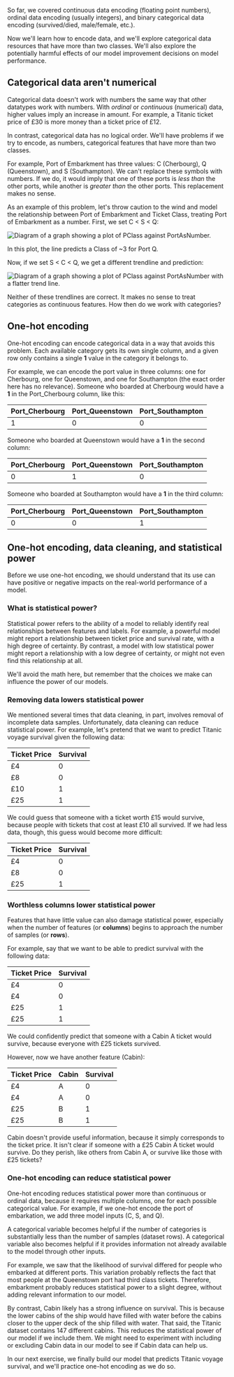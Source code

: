So far, we covered continuous data encoding (floating point numbers), ordinal data encoding (usually integers), and binary categorical data encoding (survived/died, male/female, etc.).

Now we'll learn how to encode data, and we'll explore categorical data resources that have more than two classes. We'll also explore the potentially harmful effects of our model improvement decisions on model performance.

## Categorical data aren't numerical

Categorical data doesn't work with numbers the same way that other datatypes work with numbers. With _ordinal_ or _continuous_ (numerical) data, higher values imply an increase in amount. For example, a Titanic ticket price of £30 is more money than a ticket price of £12.

In contrast, categorical data has no logical order. We'll have problems if we try to encode, as numbers, categorical features that have more than two classes.

For example, Port of Embarkment has three values: C (Cherbourg), Q (Queenstown), and S (Southampton). We can't replace these symbols with numbers. If we do, it would imply that one of these ports is _less than_ the other ports, while another is _greater than_ the other ports. This replacement makes no sense.

As an example of this problem, let's throw caution to the wind and model the relationship between Port of Embarkment and Ticket Class, treating Port of Embarkment as a number. First, we set C < S < Q:

![Diagram of a graph showing a plot of PClass against PortAsNumber.](../media/3-6-a.png)

In this plot, the line predicts a Class of ~3 for Port Q.

Now, if we set S < C < Q, we get a different trendline and prediction:

![Diagram of a graph showing a plot of PClass against PortAsNumber with a flatter trend line.](../media/3-6-b.png)

Neither of these trendlines are correct. It makes no sense to treat categories as continuous features. How then do we work with categories?

## One-hot encoding

One-hot encoding can encode categorical data in a way that avoids this problem. Each available category gets its own single column, and a given row only contains a single **1** value in the category it belongs to.

For example, we can encode the port value in three columns: one for Cherbourg, one for Queenstown, and one for Southampton (the exact order here has no relevance). Someone who boarded at Cherbourg would have a **1** in the Port_Cherbourg column, like this:

|Port_Cherbourg|Port_Queenstown|Port_Southampton|
|---|---|---|
|1|0|0|

Someone who boarded at Queenstown would have a **1** in the second column:

|Port_Cherbourg|Port_Queenstown|Port_Southampton|
|---|---|---|
|0|1|0|

Someone who boarded at Southampton would have a **1** in the third column:

|Port_Cherbourg|Port_Queenstown|Port_Southampton|
|---|---|---|
|0|0|1|

## One-hot encoding, data cleaning, and statistical power

Before we use one-hot encoding, we should understand that its use can have positive or negative impacts on the real-world performance of a model.

### What is statistical power?

Statistical power refers to the ability of a model to reliably identify real relationships between features and labels. For example, a powerful model might report a relationship between ticket price and survival rate, with a high degree of certainty. By contrast, a model with low statistical power might report a relationship with a low degree of certainty, or might not even find this relationship at all.

We'll avoid the math here, but remember that the choices we make can influence the power of our models.

### Removing data lowers statistical power

We mentioned several times that data cleaning, in part, involves removal of incomplete data samples. Unfortunately, data cleaning can reduce statistical power. For example, let's pretend that we want to predict Titanic voyage survival given the following data:

|Ticket Price|Survival|
|---|---|
|£4|0|
|£8|0|
|£10|1|
|£25|1|

We could guess that someone with a ticket worth £15 would survive, because people with tickets that cost at least £10 all survived. If we had less data, though, this guess would become more difficult:

|Ticket Price|Survival|
|---|---|
|£4|0|
|£8|0|
|£25|1|

### Worthless columns lower statistical power

Features that have little value can also damage statistical power, especially when the number of features (or **columns**) begins to approach the number of samples (or **rows**).

For example, say that we want to be able to predict survival with the following data:

|Ticket Price|Survival|
|---|---|
|£4|0|
|£4|0|
|£25|1|
|£25|1|

We could confidently predict that someone with a Cabin A ticket would survive, because everyone with £25 tickets survived.

However, now we have another feature (Cabin):

|Ticket Price|Cabin|Survival|
|---|---|---|
|£4|A|0|
|£4|A|0|
|£25|B|1|
|£25|B|1|

Cabin doesn't provide useful information, because it simply corresponds to the ticket price. It isn't clear if someone with a £25 Cabin A ticket would survive. Do they perish, like others from Cabin A, or survive like those with £25 tickets?

### One-hot encoding can reduce statistical power

One-hot encoding reduces statistical power more than continuous or ordinal data, because it requires multiple columns, one for each possible categorical value. For example, if we one-hot encode the port of embarkation, we add three model inputs (C, S, and Q).

A categorical variable becomes helpful if the number of categories is substantially less than the number of samples (dataset rows). A categorical variable also becomes helpful if it provides information not already available to the model through other inputs.

For example, we saw that the likelihood of survival differed for people who embarked at different ports. This variation probably reflects the fact that most people at the Queenstown port had third class tickets. Therefore, embarkment probably reduces statistical power to a slight degree, without adding relevant information to our model.

By contrast, Cabin likely has a strong influence on survival. This is because the lower cabins of the ship would have filled with water before the cabins closer to the upper deck of the ship filled with water. That said, the Titanic dataset contains 147 different cabins. This reduces the statistical power of our model if we include them. We might need to experiment with including or excluding Cabin data in our model to see if Cabin data can help us.

In our next exercise, we finally build our model that predicts Titanic voyage survival, and we'll practice one-hot encoding as we do so.
